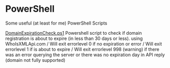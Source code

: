 # PowerShell
Some useful (at least for me) PowerShell Scripts

[DomainExpirationCheck.ps1](DomainExpirationCheck.ps1) Powershell script to check if domain registration is about to expire (in less than 30 days or less). using WhoIsXMLApi.com / Will exit errorlevel 0 if no expiration or error / Will exit errorlevel 1 if is about to expire / Will exit errorlevel 998 (warning) if there was an error querying the server or there was no expiration day in API reply (domain not fully supported)
